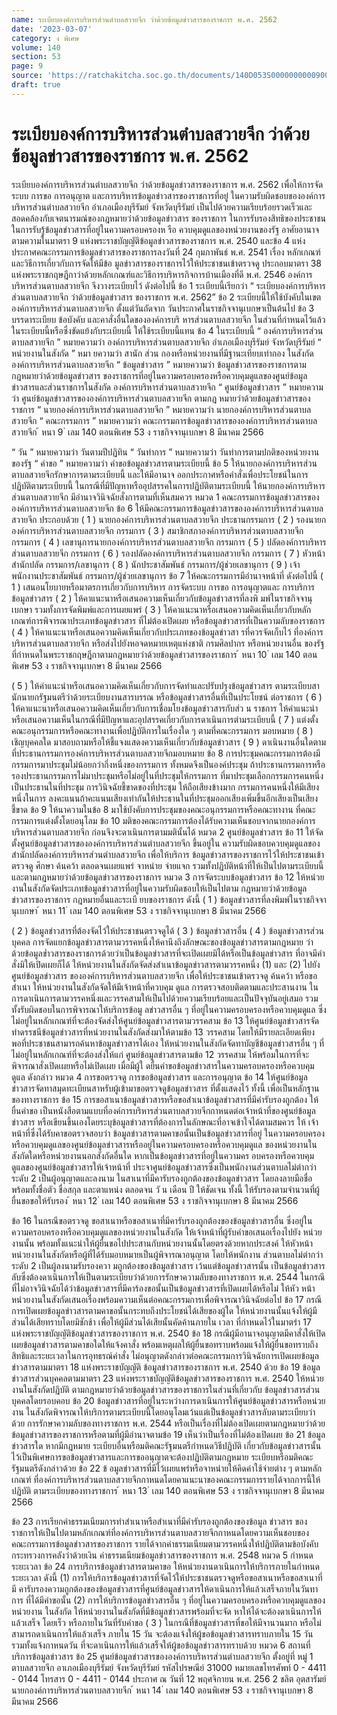 ```yaml
---
name: ระเบียบองค์การบริหารส่วนตำบลสวายจีก ว่าด้วยข้อมูลข่าวสารของราชการ พ.ศ. 2562
date: '2023-03-07'
category: ง พิเศษ
volume: 140
section: 53
page: 9
source: 'https://ratchakitcha.soc.go.th/documents/140D053S0000000000900.pdf'
draft: true
---
```


# ระเบียบองค์การบริหารส่วนตำบลสวายจีก ว่าด้วยข้อมูลข่าวสารของราชการ พ.ศ. 2562

ระเบียบองค์การบริหารส่วนตำบลสวายจีก ว่าด้วยข้อมูลข่าวสารของราชการ พ.ศ. 2562 เพื่อให้การจัดระบบ การขอ การอนุญาต และการบริหารข้อมูลข่าวสารของราชการที่อยู่ ในความรับผิดชอบขององค์การบริหารส่วนตำบลสวายจีก อำเภอเมืองบุรีรัมย์ จังหวัดบุรีรัมย์ เป็นไปด้วยความเรียบร้อยรวดเร็วและสอดคล้องกับเจตนารมณ์ของกฎหมายว่าด้วยข้อมูลข่าวสาร ของราชการ ในการรับรองสิทธิของประชาชน ในการรับรู้ข้อมูลข่าวสารที่อยู่ในความครอบครองห รือ ควบคุมดูแลของหน่วยงานของรัฐ อาศัยอานาจตามความในมาตรา 9 แห่งพระราชบัญญัติข้อมูลข่าวสารของราชการ พ.ศ. 2540 และข้อ 4 แห่งประกาศคณะกรรมการข้อมูลข่าวสารของราชการลงวันที่ 24 กุมภาพันธ์ พ.ศ. 2541 เรื่อง หลักเกณฑ์และวิธีการเกี่ยวกับการจัดให้มีข้อ มูลข่าวสารของราชการไว้ให้ประชาชนเข้าตรวจดู ประกอบมาตรา 38 แห่งพระราชกฤษฎีกาว่าด้วยหลักเกณฑ์และวิธีการบริหารกิจการบ้านเมืองที่ดี พ.ศ. 2546 องค์การบริหารส่วนตาบลสวายจีก จึงวางระเบียบไว้ ดังต่อไปนี้ ข้อ 1 ระเบียบนี้เรียกว่า “ ระเบียบองค์การบริหารส่วนตาบลสวายจีก ว่าด้วยข้อมูลข่าวสาร ของราชการ พ.ศ. 2562” ข้อ 2 ระเบียบนี้ให้ใช้บังคับในเขตองค์การบริหารส่วนตาบลสวายจีก ตั้งแต่วันถัดจาก วันประกาศในราชกิจจานุเบกษาเป็นต้นไป ข้อ 3 บรรดาระเบียบ ข้อบังคับ และคาสั่งอื่นใดขององค์การบริ หารส่วนตาบลสวายจีก ในส่วนที่กำหนดไว้แล้วในระเบียบนี้หรือซึ่งขัดแย้งกับระเบียบนี้ ให้ใช้ระเบียบนี้แทน ข้อ 4 ในระเบียบนี้ “ องค์การบริหารส่วนตาบลสวายจีก ” หมายความว่า องค์การบริหารส่วนตาบลสวายจีก อำเภอเมืองบุรีรัมย์ จังหวัดบุรีรัมย์ “ หน่วยงานในสังกัด ” หมา ยความว่า สานัก ส่วน กองหรือหน่วยงานที่มีฐานะเทียบเท่ากอง ในสังกัดองค์การบริหารส่วนตาบลสวายจีก “ ข้อมูลข่าวสาร ” หมายความว่า ข้อมูลข่าวสารของราชการตามกฎหมายว่าด้วยข้อมูลข่าวสาร ของราชการที่อยู่ในความครอบครองหรือควบคุมดูแลของศูนย์ข้อมูลข่าวสารและส่วนราชการในสังกัด องค์การบริหารส่วนตาบลสวายจีก “ ศูนย์ข้อมูลข่าวสาร ” หมายความว่า ศูนย์ข้อมูลข่าวสารขององค์การบริหารส่วนตาบลสวายจีก ตามกฎ หมายว่าด้วยข้อมูลข่าวสารของราชการ “ นายกองค์การบริหารส่วนตาบลสวายจีก ” หมายความว่า นายกองค์การบริหารส่วนตาบลสวายจีก “ คณะกรรมการ ” หมายความว่า คณะกรรมการข้อมูลข่าวสารขององค์การบริหารส่วนตาบลสวายจีก ้ หนา 9 ่ เลม 140 ตอนพิเศษ 53 ง ราชกิจจานุเบกษา 8 มีนาคม 2566

“ วัน ” หมายความว่า วันตามปีปฏิทิน “ วันทำการ ” หมายความว่า วันทำการตามปกติของหน่วยงานของรัฐ “ คำขอ ” หมายความว่า คำขอข้อมูลข่าวสารตามระเบียบนี้ ข้อ 5 ให้นายกองค์การบริหารส่วนตาบลสวายจีกรักษาการตามระเบียบนี้ และให้มีอานาจ ออกประกาศหรือคำสั่งเพื่อประโยชน์ในการปฏิบัติตามระเบียบนี้ ในกรณีที่มีปัญหาหรืออุปสรรคในการปฏิบัติตามระเบียบนี้ ให้นายกองค์การบริหารส่วนตาบลสวายจีก มีอำนาจวินิจฉัยสั่งการตามที่เห็นสมควร หมวด 1 คณะกรรมการข้อมูลข่าวสารขององค์การบริหารส่วนตาบลสวายจีก ข้อ 6 ให้มีคณะกรรมการข้อมูลข่าวสารขององค์การบริหารส่วนตาบลสวายจีก ประกอบด้วย ( 1 ) นายกองค์การบริหารส่วนตาบลสวายจีก ประธานกรรมการ ( 2 ) รองนายกองค์การบริหารส่วนตาบลสวายจีก กรรมการ ( 3 ) สมาชิกสภาองค์การบริหารส่วนตาบลสวายจีก กรรมการ ( 4 ) เลขานุการนายกองค์การบริหารส่วนตาบลสวายจีก กรรมการ ( 5 ) ปลัดองค์การบริหารส่วนตาบลสวายจีก กรรมการ ( 6 ) รองปลัดองค์การบริหารส่วนตาบลสวายจีก กรรมการ ( 7 ) หัวหน้าสำนักปลัด กรรมการ/เลขานุการ ( 8 ) นักประชาสัมพันธ์ กรรมการ/ผู้ช่วยเลขานุการ ( 9 ) เจ้าพนักงานประชาสัมพันธ์ กรรมการ/ผู้ช่วยเลขานุการ ข้อ 7 ให้คณะกรรมการมีอำนาจหน้าที่ ดังต่อไปนี้ ( 1 ) เสนอนโยบายหรือมาตรการเกี่ยวกับการบริหาร การจัดระบบ การขอ การอนุญาตและ การบริการข้อมูลข่าวสาร ( 2 ) ให้คาแนะนาหรือเสนอความเห็นเกี่ยวกับข้อมูลข่าวสารที่ลงพิ มพ์ในราชกิจจานุเบกษา รวมทั้งการจัดพิมพ์และการเผยแพร่ ( 3 ) ให้คาแนะนาหรือเสนอความคิดเห็นเกี่ยวกับหลักเกณฑ์การพิจารณาประเภทข้อมูลข่าวสาร ที่ไม่ต้องเปิดเผย หรือข้อมูลข่าวสารที่เป็นความลับของราชการ ( 4 ) ให้คาแนะนาหรือเสนอความคิดเห็นเกี่ยวกับประเภทของข้อมูลข่าวสา รที่ควรจัดเก็บไว้ ที่องค์การบริหารส่วนตาบลสวายจีก หรือส่งไปยังหอจดหมายเหตุแห่งชาติ กรมศิลปากร หรือหน่วยงานอื่น ของรัฐที่กำหนดในพระราชกฤษฎีกาตามกฎหมายว่าด้วยข้อมูลข่าวสารของราชการ ้ หนา 10 ่ เลม 140 ตอนพิเศษ 53 ง ราชกิจจานุเบกษา 8 มีนาคม 2566

( 5 ) ให้คำแนะนำหรือเสนอความคิดเห็นเกี่ยวกับการจัดทำและปรับปรุงข้อมูลข่าวสาร ตามระเบียบสานักนายกรัฐมนตรีว่าด้วยระเบียบงานสารบรรณ หรือข้อมูลข่าวสารอื่นที่เป็นประโยชน์ ต่อราชการ ( 6 ) ให้คาแนะนาหรือเสนอความคิดเห็นเกี่ยวกับการเชื่อมโยงข้อมูลข่าวสารกับส่ว น ราชการ ให้คำแนะนำหรือเสนอความเห็นในกรณีที่มีปัญหาและอุปสรรคเกี่ยวกับการดาเนินการตำมระเบียบนี้ ( 7 ) แต่งตั้งคณะอนุกรรมการหรือคณะทางานเพื่อปฏิบัติการในเรื่องใด ๆ ตามที่คณะกรรมการ มอบหมาย ( 8 ) เชิญบุคคลใด มาสอบถามหรือให้ชี้แจงแสดงความเห็นเกี่ยวกับข้อมูลข่าวสาร ( 9 ) ดาเนินงานอื่นใดตามที่ประธานกรรมการองค์การบริหารส่วนตาบลสวายจีกมอบหมาย ข้อ 8 การประชุมคณะกรรมการต้องมีกรรมการมาประชุมไม่น้อยกว่ากึ่งหนึ่งของกรรมการ ทั้งหมดจึงเป็นองค์ประชุม ถ้าประธานกรรมการหรือรองประธานกรรมการไม่มาประชุมหรือไม่อยู่ในที่ประชุมให้กรรมการ ที่มาประชุมเลือกกรรมการคนหนึ่งเป็นประธานในที่ประชุม การวินิจฉัยชี้ขาดของที่ประชุม ให้ถือเสียงข้างมาก กรรมการคนหนึ่งให้มีเสียงหนึ่งในการ ลงคะแนนถ้าคะแนนเสียงเท่ากันให้ประธานในที่ประชุมออกเสียงเพิ่มขึ้นอีกเสียงเป็นเสียงชี้ขาด ข้อ 9 ให้นาความในข้อ 8 มาใช้บังคับการประชุมของคณะอนุกรรมการหรือคณะทางาน ที่คณะกรรมการแต่งตั้งโดยอนุโลม ข้อ 10 มติของคณะกรรมการต้องได้รับความเห็นชอบจากนายกองค์การบริหารส่วนตาบลสวายจีก ก่อนจึงจะดาเนินการตามมตินั้นได้ หมวด 2 ศูนย์ข้อมูลข่าวสาร ข้อ 11 ให้จัดตั้งศูนย์ข้อมูลข่าวสารขององค์การบริหารส่วนตำบลสวายจีก ขึ้นอยู่ใน ความรับผิดชอบควบคุมดูแลของสำนักปลัดองค์การบริหารส่วนตำบลสวายจีก เพื่อให้บริการ ข้อมูลข่าวสารของราชการไว้ให้ประชาชนเข้าตรวจดู ศึกษา ค้นคว้า ตลอดจนเผยแพร่ จาหน่าย จ่ายแจก รวมทั้งปฏิบัติหน้าที่ให้เป็นไปตามระเบียบนี้และตามกฎหมายว่าด้วยข้อมูลข่าวสารของราชการ หมวด 3 การจัดระบบข้อมูลข่าวสาร ข้อ 12 ให้หน่วยงานในสังกัดจัดประเภทข้อมูลข่าวสารที่อยู่ในความรับผิดชอบให้เป็นไปตาม กฎหมายว่าด้วยข้อมูลข่าวสารของราชการ กฎหมายอื่นและระเบี ยบของราชการ ดังนี้ ( 1 ) ข้อมูลข่าวสารที่ลงพิมพ์ในราชกิจจานุเบกษา ้ หนา 11 ่ เลม 140 ตอนพิเศษ 53 ง ราชกิจจานุเบกษา 8 มีนาคม 2566

( 2 ) ข้อมูลข่าวสารที่ต้องจัดไว้ให้ประชาชนตรวจดูได้ ( 3 ) ข้อมูลข่าวสารอื่น ( 4 ) ข้อมูลข่าวสารส่วนบุคคล การจัดแยกข้อมูลข่าวสารตามวรรคหนึ่งให้คานึงถึงลักษณะของข้อมูลข่าวสารตามกฎหมาย ว่าด้วยข้อมูลข่ำวสารของราชการด้วยว่าเป็นข้อมูลข่าวสารที่จะเปิดเผยมิได้หรือเป็นข้อมูลข่าวสาร ที่อาจมีคำสั่งมิให้เปิดเผยก็ได้ ให้หน่วยงานในสังกัดจัดส่งสำเนาข้อมูลข่าวสารตามวรรคหนึ่ง (1) และ (2) ไปยังศูนย์ข้อมูลข่าวสาร ขององค์การบริหารส่วนตาบลสวายจีก เพื่อให้ประชาชนเข้าตรวจดู ค้นคว้า หรือขอสำเนา ให้หน่วยงานในสังกัดจัดให้มีเจ้าหน้าที่ควบคุม ดูแล การตรวจสอบติดตามและประสานงาน ในการดาเนินการตามวรรคหนึ่งและวรรคสามให้เป็นไปด้วยความเรียบร้อยและเป็นปัจจุบันอยู่เสมอ รวมทั้งรับผิดชอบในการพิจารณาให้บริการข้อมู ลข่าวสารอื่น ๆ ที่อยู่ในความครอบครองหรือควบคุมดูแล ซึ่งไม่อยู่ในหลักเกณฑ์ที่จะต้องจัดส่งให้ศูนย์ข้อมูลข่าวสารตามวรรคสาม ข้อ 13 ให้ศูนย์ข้อมูลข่าวสารจัดทำดรรชนีข้อมูลข่าวสารที่หน่วยงานในสังกัดส่งมาให้ตามข้อ 13 วรรคสาม โดยให้มีรายละเอียดเพียงพอที่ประชาชนสามารถค้นหาข้อมูลข่าวสารได้เอง ให้หน่วยงานในสังกัดจัดทาบัญชีข้อมูลข่าวสารอื่น ๆ ที่ไม่อยู่ในหลักเกณฑ์ที่จะต้องส่งให้แก่ ศูนย์ข้อมูลข่าวสารตามข้อ 12 วรรคสาม ให้พร้อมในการที่จะพิจารณาสั่งเปิดเผยหรือไม่เปิดเผย เมื่อมีผู้ใ ดยื่นคำขอข้อมูลข่าวสารในความครอบครองหรือควบคุมดูแล ดังกล่าว หมวด 4 การขอตรวจดู การขอข้อมูลข่าวสาร และการอนุญาต ข้อ 14 ให้ศูนย์ข้อมูลข่าวสารจัดทาสมุดทะเบียนสาหรับผู้เข้ามาขอตรวจดูข้อมูลข่าวสาร ที่ตั้งแสดงไว้ ทั้งนี้ เพื่อเป็นหลักฐานของทางราชการ ข้อ 15 การขอสาเนาข้อมูลข่าวสารหรือขอสำเนาข้อมูลข่าวสารที่มีคำรับรองถูกต้อง ให้ยื่นคำขอ เป็นหนังสือตามแบบที่องค์การบริหารส่วนตาบลสวายจีกกาหนดต่อเจ้าหน้าที่ของศูนย์ข้อมูลข่าวสาร หรือเขียนขึ้นเองโดยระบุข้อมูลข่าวสารที่ต้องการในลักษณะที่อาจเข้าใจได้ตามสมควร ให้ เจ้าหน้าที่ซึ่งได้รับคาขอตรวจสอบว่า ข้อมูลข่าวสารตามคาขอนั้นเป็นข้อมูลข่าวสารที่อยู่ ในความครอบครองหรือควบคุมดูแลของศูนย์ข้อมูลข่าวสารหรืออยู่ในความครอบครองหรือควบคุมดูแล ของหน่วยงานในสังกัดใดหรือหน่วยงานนอกสังกัดอื่นใด หากเป็นข้อมูลข่าวสารที่อยู่ในความคร อบครองหรือควบคุมดูแลของศูนย์ข้อมูลข่าวสารให้เจ้าหน้าที่ ประจาศูนย์ข้อมูลข่าวสารซึ่งเป็นพนักงานส่วนตาบลไม่ต่ากว่าระดับ 2 เป็นผู้อนุญาตและลงนาม ในสาเนาที่มีคารับรองถูกต้องของข้อมูลข่าวสาร โดยลงลายมือชื่อ พร้อมทั้งชื่อตัว ชื่อสกุล และตาแหน่ง ตลอดจน วั น เดือน ปี ให้ชัดเจน ทั้งนี้ ให้รับรองตามจำนวนที่ผู้ยื่นขอขอให้รับรอง ้ หนา 12 ่ เลม 140 ตอนพิเศษ 53 ง ราชกิจจานุเบกษา 8 มีนาคม 2566

ข้อ 16 ในกรณีขอตรวจดู ขอสาเนาหรือขอสาเนาที่มีคารับรองถูกต้องของข้อมูลข่าวสารอื่น ซึ่งอยู่ในความครอบครองหรือควบคุมดูแลของหน่วยงานในสังกัด ให้เจ้าหน้าที่ผู้รับคำขอเสนอเรื่องไปยัง หน่วยงานนั้น พร้อมทั้งแนะนำให้ผู้ยื่นขอไปประสานกับหน่วยงานนั้นโดยตรงด้วยหากประสงค์ ให้หัวหน้าหน่วยงานในสังกัดหรือผู้ที่ได้รับมอบหมายเป็นผู้พิจารณาอนุญาต โดยให้พนักงาน ส่วนตาบลไม่ต่ากว่าระดับ 2 เป็นผู้ลงนามรับรองควา มถูกต้องของข้อมูลข่าวสาร เว้นแต่ข้อมูลข่าวสารนั้น เป็นข้อมูลข่าวสารลับซึ่งต้องดาเนินการให้เป็นตามระเบียบว่าด้วยการรักษาความลับของทางราชการ พ.ศ. 2544 ในกรณีที่ไม่อาจวินิจฉัยได้ว่าข้อมูลข่าวสารที่มีคาร้องขอนั้นเป็นข้อมูลข่าวสารที่เปิดเผยได้หรือไม่ ให้หัว หน้าหน่วยงานในสังกัดเสนอเรื่องพร้อมความเห็นต่อคณะกรรมการเพื่อพิจารณาวินิจฉัยต่อไป ข้อ 17 กรณีการเปิดเผยข้อมูลข่าวสารตามคาขอนั้นกระทบถึงประโยชน์ได้เสียของผู้ใด ให้หน่วยงานนั้นแจ้งให้ผู้มีส่วนได้เสียทราบโดยมิชักช้า เพื่อให้ผู้มีส่วนได้เสียนั้นคัดค้านภายใน เวลา ที่กำหนดไว้ในมาตรำ 17 แห่งพระราชบัญญัติข้อมูลข่าวสารของราชการ พ.ศ. 2540 ข้อ 18 กรณีผู้มีอานาจอนุญาตมีคาสั่งให้เปิดเผยข้อมูลข่าวสารตามคาขอใดให้แจ้งคาสั่ง พร้อมเหตุผลให้ผู้ยื่นขอทราบพร้อมแจ้งให้ผู้ยื่นขอทราบถึงสิทธิและระยะเวลาในการอุทธรณ์คำสั่ง ไม่อนุญาตดังกล่าวต่อคณะกรรมการวินิจฉัยการเปิดเผยข้อมูลข่าวสารตามมาตรา 18 แห่งพระราชบัญญัติ ข้อมูลข่าวสารของราชการ พ.ศ. 2540 ด้วย ข้อ 19 ข้อมูลข่าวสารส่วนบุคคลตามมาตรา 23 แห่งพระราชบัญญัติข้อมูลข่าวสารของราชการ พ.ศ. 2540 ให้หน่วยงานในสังกัดปฏิบัติ ตามกฎหมายว่าด้วยข้อมูลข่าวสารของราชการในส่วนที่เกี่ยวกับ ข้อมูลข่าวสารส่วนบุคคลโดยรอบคอบ ข้อ 20 ข้อมูลข่าวสารที่อยู่ในระหว่างการดาเนินการให้ศูนย์ข้อมูลข่าวสารหรือหน่วยงาน ในสังกัดพิจารณาให้บริการตามระเบียบนี้โดยอนุโลมเว้นแต่เป็นข้อมูลข่าวสารลับตามระเบียบว่าด้วย การรักษาความลับของทางราชการ พ.ศ. 2544 หรือเป็นเรื่องที่ไม่ต้องเปิดเผยตามกฎหมายว่าด้วย ข้อมูลข่าวสารของราชการหรือตามที่ผู้มีอำนาจตามข้อ 19 เห็นว่าเป็นเรื่องที่ไม่ต้องเปิดเผย ข้อ 21 ข้อมูลข่าวสารใด หากมีกฎหมาย ระเบียบอื่นหรือมติคณะรัฐมนตรีกำหนดวิธีปฏิบัติ เกี่ยวกับข้อมูลข่าวสารนั้นไว้เป็นพิเศษการขอข้อมูลข่าวสารและการขออนุญาตจะต้องปฏิบัติตามกฎหมาย ระเบียบหรือมติคณะรัฐมนตรีดังกล่าวด้วย ข้อ 22 ข้ อมูลข่าวสารที่มีไว้เผยแพร่หรือจาหน่ายให้คิดค่าใช้จ่ายต่าง ๆ ตามหลักเกณฑ์ ที่องค์การบริหารส่วนตาบลสวายจีกกาหนดโดยคาแนะนาของคณะกรรมการรายได้จากการนี้ให้ปฏิบัติ ตามระเบียบของทางราชการ ้ หนา 13 ่ เลม 140 ตอนพิเศษ 53 ง ราชกิจจานุเบกษา 8 มีนาคม 2566

ข้อ 23 การเรียกค่าธรรมเนียมการทำสำเนาหรือสำเนาที่มีคำรับรองถูกต้องของข้อมูล ข่าวสาร ของราชการให้เป็นไปตามหลักเกณฑ์ที่องค์การบริหารส่วนตาบลสวายจีกกาหนดโดยความเห็นชอบของ คณะกรรมการข้อมูลข่าวสารของราชการ รายได้จากค่าธรรมเนียมตามวรรคหนี่งให้ปฏิบัติตามข้อบังคับกระทรวงการคลังว่าด้วยเงิน ค่าธรรมเนียมข้อมูลข่าวสารของราชการ พ.ศ. 2548 หมวด 5 กำหนดระยะเวลา ข้อ 24 การบริการข้อมูลข่าวสารตามคาขอ ให้หน่วยงานดาเนินการให้บริการภายในกำหนด ระยะเวลา ดังนี้ (1) การให้บริการข้อมูลข่าวสารที่จัดไว้ให้ประชาชนตรวจดูหรือขอสาเนาหรือขอสาเนาที่มี คารับรองความถูกต้องของข้อมูลข่าวสารที่ศูนย์ข้อมูลข่าวสารให้ดาเนินการให้แล้วเสร็จภายในวันทาการ ที่ได้มีคำขอนั้น (2) การให้บริการข้อมูลข่าวสารอื่น ๆ ที่อยู่ในความครอบครองหรือควบคุมดูแลของหน่วยงาน ในสังกัด ให้หน่วยงานในสังกัดที่มีข้อมูลข่าวสารพร้อมที่จะจัด หาให้ได้จะต้องดาเนินการให้แล้วเสร็จ โดยเร็ว หรือภายในวันที่รับคำขอ ( 3 ) ในกรณีที่ข้อมูลข่าวสารที่ขอให้มีจานวนมาก หรือไม่สามารถดาเนินการให้แล้วเสร็จ ภายใน 15 วัน จะต้องแจ้งให้ผู้ขอข้อมูลข่าวสารทราบภายใน 15 วัน รวมทั้งแจ้งกาหนดวัน ที่จะดาเนินการให้แล้วเสร็จให้ผู้ขอข้อมูลข่าวสารทราบด้วย หมวด 6 สถานที่บริการข้อมูลข่าวสาร ข้อ 25 ศูนย์ข้อมูลข่าวสารขององค์การบริหารส่วนตำบลสวายจีก ตั้งอยู่ที่ หมู่ 1 ตาบลสวายจีก อาเภอเมืองบุรีรัมย์ จังหวัดบุรีรัมย์ รหัสไปรษณีย์ 31000 หมายเลขโทรศัพท์ 0 - 4411 - 0144 โทรสาร 0 - 4411 - 0144 ประกาศ ณ วันที่ 12 พฤศจิกายน พ.ศ. 256 2 ชลิต อุตสารัมย์ นายกองค์การบริหารส่วนตาบลสวายจีก ้ หนา 14 ่ เลม 140 ตอนพิเศษ 53 ง ราชกิจจานุเบกษา 8 มีนาคม 2566
